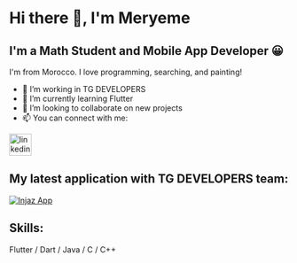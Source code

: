 # Hi there 👋, I'm Meryeme 
## I'm a Math Student and Mobile App Developer 😀
I'm from Morocco. I love programming, searching, and painting! 

- 💼 I’m working in TG DEVELOPERS
- 🌱 I’m currently learning Flutter 
- 👯 I’m looking to collaborate on new projects 
- 📫 You can connect with me:   

[<img src='https://cdn.jsdelivr.net/npm/simple-icons@3.0.1/icons/linkedin.svg' alt='linkedin' height='40'>](https://www.linkedin.com/in/https://www.linkedin.com/in/meryeme-el-madani-9990411b6//)  

## My latest application with TG DEVELOPERS team:

<a href="https://ibb.co/hHTvb5C"><img src="https://i.ibb.co/rMXJYPv/Whats-App-Video-2021-04-23-at-12-50-35-PM.gif" alt="Injaz App" border="0"></a>

## Skills: 
Flutter / Dart / Java / C / C++ 






